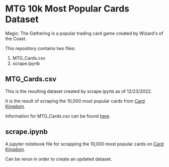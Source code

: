 # MTG 10k Most Popular Cards Dataset

Magic: The Gathering is a popular trading card game created by Wizard's of the Coast.

This repository contains two files:
1. MTG_Cards.csv
2. scrape.ipynb

## MTG_Cards.csv
This is the resulting dataset created by scrape.ipynb as of 12/23/2022.

It is the result of scraping the 10,000 most popular cards from [Card Kingdom](https://www.cardkingdom.com/).

Information for MTG_Cards.csv can be found [here](https://github.com/Agustin-Mor/MTG-10k-Most-Popular-Cards-Dataset/tree/main/MTG_Cards).

## scrape.ipynb
A jupyter notebook file for scrapping the 10,000 most popular cards on [Card Kingdom](https://www.cardkingdom.com/).

Can be rerun in order to create an updated dataset.
